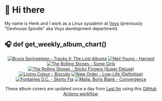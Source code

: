 # 👋 Hi there

My name is Henk and I work as a Linux sysadmin at <a href="https://www.voys.co/about/">Voys</a> (previously "Devhouse Spindle" aka Voys development department).

## 🎧 def get_weekly_album_chart()
<!-- lastfm -->
<p align="center"><a href="https://www.last.fm/music/Bruce+Springsteen/Tracks+II:+The+Lost+Albums"><img src="https://lastfm.freetls.fastly.net/i/u/64s/12f8bbb39ed015a459449bdd62c87d08.jpg" title="Bruce Springsteen - Tracks II: The Lost Albums"></a> <a href="https://www.last.fm/music/Neil+Young/Harvest"><img src="https://lastfm.freetls.fastly.net/i/u/64s/c9aa95277ed1507e7b214157f3bc4873.png" title="Neil Young - Harvest"></a> <a href="https://www.last.fm/music/The+Rolling+Stones/Some+Girls"><img src="https://lastfm.freetls.fastly.net/i/u/64s/2b25566ff3f1fc9afd419ba4bb6c72c7.jpg" title="The Rolling Stones - Some Girls"></a> <a href="https://www.last.fm/music/The+Rolling+Stones/Sticky+Fingers+(Super+Deluxe)"><img src="https://lastfm.freetls.fastly.net/i/u/64s/12dd430fc7e3e1ed9d94209b273192c2.jpg" title="The Rolling Stones - Sticky Fingers (Super Deluxe)"></a> <a href="https://www.last.fm/music/Living+Colour/Biscuits"><img src="https://lastfm.freetls.fastly.net/i/u/64s/890c0c3ee6a1958e86f578d3eb0979f4.jpg" title="Living Colour - Biscuits"></a> <a href="https://www.last.fm/music/New+Order/Low-Life+(Definitive)"><img src="https://lastfm.freetls.fastly.net/i/u/64s/67da4e08aa91cce7c32782b92d97146a.png" title="New Order - Low-Life (Definitive)"></a> <a href="https://www.last.fm/music/Fontaines+D.C./Skinty+Fia"><img src="https://lastfm.freetls.fastly.net/i/u/64s/c1088d391eb750551dc6bd1e8238ffcd.jpg" title="Fontaines D.C. - Skinty Fia"></a> <a href="https://www.last.fm/music/Malia,+Boris+Blank/Convergence"><img src="https://lastfm.freetls.fastly.net/i/u/64s/9fe1a2b8040b9e7f371e632ada01a4cd.jpg" title="Malia, Boris Blank - Convergence"></a> </p>

<p align="center">These album covers are updated once a day from <a href="https://www.last.fm/user/hbokh">Last.fm</a> using this <a href="https://github.com/marketplace/actions/lastfm-to-markdown">GitHub Actions workflow</a>.</p>
